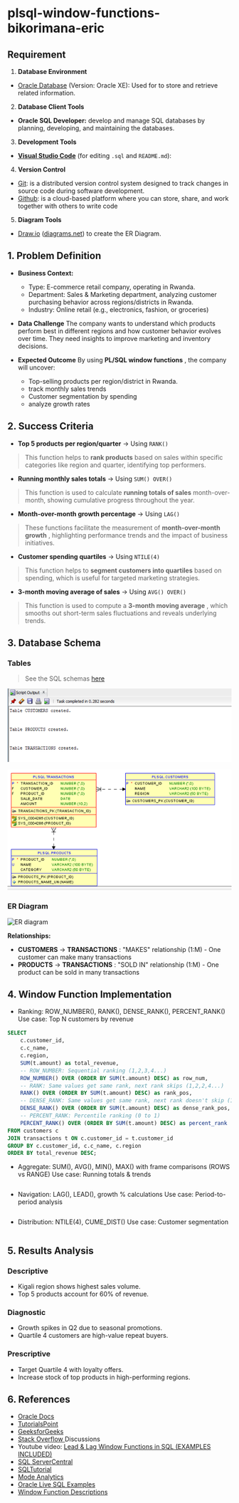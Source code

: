 # plsql-window-functions-bikorimana-eric

## Requirement

1. **Database Environment**

* [Oracle Database](https://www.oracle.com/database/) (Version: Oracle XE): Used for to store and retrieve related information.

2. **Database Client Tools**

* **Oracle SQL Developer:** develop and manage SQL databases by planning, developing, and maintaining the databases.

3. **Development Tools**

* **[Visual Studio Code](https://code.visualstudio.com/download)** (for editing `.sql` and `README.md`):

4. **Version Control**

* [Git](https://git-scm.com/): is a distributed version control system designed to track changes in source code during software development.
* [Github](https://github.com/): is a cloud-based platform where you can store, share, and work together with others to write code

5. **Diagram Tools**

* [Draw.io](http://Draw.io) ([diagrams.net](http://diagrams.net)) to create the ER Diagram.


## 1. Problem Definition

* **Business Context:**
  * Type: E-commerce retail company, operating in Rwanda.
  * Department: Sales &  Marketing department, analyzing customer purchasing behavior    across regions/districts in Rwanda.
  * Industry: Online retail (e.g., electronics, fashion, or groceries)
    
* **Data Challenge**
  The company wants to understand which products perform best in different regions and how customer behavior evolves over time. They need insights to improve marketing and inventory decisions.
  
* **Expected Outcome**
  By using  **PL/SQL window functions** , the company will uncover:
  * Top-selling products per region/district in Rwanda.
  * track monthly sales trends
  * Customer segmentation by spending
  * analyze growth rates

## 2. Success Criteria

* **Top 5 products per region/quarter** → Using `RANK()`

> This function helps to **rank products** based on sales within specific categories like region and quarter, identifying top performers.

* **Running monthly sales totals** → Using `SUM() OVER()`

> This function is used to calculate **running totals of sales** month-over-month, showing cumulative progress throughout the year.

* **Month-over-month growth percentage** → Using `LAG()`

> These functions facilitate the measurement of  **month-over-month growth** , highlighting performance trends and the impact of business initiatives.

* **Customer spending quartiles** → Using `NTILE(4)`

> This function helps to **segment customers into quartiles** based on spending, which is useful for targeted marketing strategies.

* **3-month moving average of sales** → Using `AVG() OVER()`

> This function is used to compute a  **3-month moving average** , which smooths out short-term sales fluctuations and reveals underlying trends.

## 3. Database Schema

### Tables
> See the SQL schemas [here](sql/01_sql_schema.sql)



![Tables created in Oracle SQL Developer](screenshots/01_Table_created.png)

![Relationships between tables](screenshots/02_tables_relationship..png)


<!-- ```sql
-- Query for create Customers
CREATE TABLE customers (
  customer_id INT PRIMARY KEY,
  name VARCHAR(100),
  region VARCHAR(50)
);

-- Products
CREATE TABLE products (
  product_id INT PRIMARY KEY,
  name VARCHAR(100) UNIQUE,
  category VARCHAR(50)
);

-- Transactions
CREATE TABLE transactions (
  transaction_id INT PRIMARY KEY,
  customer_id INT,
  product_id INT,
  sale_date DATE,
  amount DECIMAL(10,2),
  FOREIGN KEY (customer_id) REFERENCES customers(customer_id),
  FOREIGN KEY (product_id) REFERENCES products(product_id)
);

-- Insert sample data for Customer table
INSERT INTO customers (customer_id, name, region) VALUES
(1, 'Mugisha Fabrice', 'Nyamagabe'),
(2, 'Ntwali Kevin', 'Kigali'),
(3, 'Uwineza Claire', 'Rulindo'),
(4, 'Shema David', 'Kamonyi'),
(5, 'Abijuru Eva', 'Kigali'),
(6, 'Ngenzi Fabian', 'Huye'),
(7, 'Agatesi Sheilla', 'Muhanga'),
(8, 'Ishimwe Henry', 'Rubavu'),
(9, 'Bikorimana Eric', 'Kigali');

-- Insert sample data for Product
INSERT INTO products (product_id, name, category) VALUES
(101, 'Sun Flower Cooking Oil', 'Home & Kitchen'),
(102, 'Beans', 'Food'),
(103, 'Soap', 'Beauty & Personal Care'),
(104, 'Sugar', 'Home & Kitchen'),
(105, 'COLGATE herbal Toothpaste', 'Beauty & Personal Care'),
(106, 'Masaka farm mayonnaise lemon', 'Home & Kitchen'),
(107, 'Rice', 'Food');

-- Insert sample data for Transactions
INSERT INTO "TRANSACTIONS" VALUES ('1001', '1', '102', TO_DATE('2025-08-02', 'YYYY-MM-DD', '4000');
INSERT INTO "TRANSACTIONS" VALUES ('1002', '2', '107', TO_DATE('2025-08-02', 'YYYY-MM-DD'), '4500');
INSERT INTO "TRANSACTIONS" VALUES ('1003', '3', '103', TO_DATE('2025-08-03', 'YYYY-MM-DD'), '1500');
INSERT INTO "TRANSACTIONS" VALUES ('1004', '4', '104', TO_DATE('2025-08-04', 'YYYY-MM-DD'), '2500');
INSERT INTO "TRANSACTIONS" VALUES ('1005', '5', '105', TO_DATE('2025-08-05', 'YYYY-MM-DD'), '3000');
INSERT INTO "TRANSACTIONS" VALUES ('1006', '6', '106', TO_DATE('2025-08-06', 'YYYY-MM-DD'), '4500');
INSERT INTO "TRANSACTIONS" VALUES ('1007', '7', '101', TO_DATE('2025-08-06', 'YYYY-MM-DD', '5200');
INSERT INTO "TRANSACTIONS" VALUES ('1008', '8', '102', TO_DATE('2025-08-07', 'YYYY-MM-DD'), '3100');
INSERT INTO "TRANSACTIONS" VALUES ('1009', '9', '105', TO_DATE('2025-08-08', 'YYYY-MM-DD'), '3000');
INSERT INTO "TRANSACTIONS" VALUES ('1010', '2', '104', TO_DATE('2025-08-09', 'YYYY-MM-DD'), '5000');
INSERT INTO "TRANSACTIONS" VALUES ('1011', '3', '105', TO_DATE('2025-08-09', 'YYYY-MM-DD'), '3000');
INSERT INTO "TRANSACTIONS" VALUES ('1012', '1', '106', TO_DATE('2025-08-10', 'YYYY-MM-DD'), '4500');
INSERT INTO "TRANSACTIONS" VALUES ('1013', '4', '103', TO_DATE('2025-08-11', 'YYYY-MM-DD'), '3000');
INSERT INTO "TRANSACTIONS" VALUES ('1014', '6', '107', TO_DATE('2025-08-12', 'YYYY-MM-DD'), '4500');
INSERT INTO "TRANSACTIONS" VALUES ('1015', '8', '107', TO_DATE('2025-08-12', 'YYYY-MM-DD'), '9000');
INSERT INTO "TRANSACTIONS" VALUES ('1016', '9', '106', TO_DATE('2025-08-13', 'YYYY-MM-DD'), '4500');
INSERT INTO "TRANSACTIONS" VALUES ('1017', '7', '101', TO_DATE('2025-08-14', 'YYYY-MM-DD'), '5200');
INSERT INTO "TRANSACTIONS" VALUES ('1018', '1', '104', TO_DATE('2025-08-15', 'YYYY-MM-DD'), '2500');
INSERT INTO "TRANSACTIONS" VALUES ('1019', '2', '105', TO_DATE('2025-08-16', 'YYYY-MM-DD'), '3000');
INSERT INTO "TRANSACTIONS" VALUES ('1020', '4', '103', TO_DATE('2025-08-17', 'YYYY-MM-DD'), '1500');
INSERT INTO "TRANSACTIONS" VALUES ('1021', '3', '106', TO_DATE('2025-08-17', 'YYYY-MM-DD'), '4500');
INSERT INTO "TRANSACTIONS" VALUES ('1022', '5', '102', TO_DATE('2025-08-18', 'YYYY-MM-DD'), '4000');
INSERT INTO "TRANSACTIONS" VALUES ('1023', '5', '106', TO_DATE('2025-08-18', 'YYYY-MM-DD'), '9000');
INSERT INTO "TRANSACTIONS" VALUES ('1024', '6', '106', TO_DATE('2025-08-19', 'YYYY-MM-DD'), '4500');



``` -->

### ER Diagram

![ER diagram](screenshots/ER_Diagram.png)



**Relationships:**

* **CUSTOMERS** →  **TRANSACTIONS** : "MAKES" relationship (1:M) - One customer can make many transactions
* **PRODUCTS** →  **TRANSACTIONS** : "SOLD IN" relationship (1:M) - One product can be sold in many transactions

## 4. Window Function Implementation

* Ranking: ROW_NUMBER(), RANK(), DENSE_RANK(), PERCENT_RANK() Use case: Top N customers by revenue

```sql
SELECT 
    c.customer_id,
    c.c_name,
    c.region,
    SUM(t.amount) as total_revenue,
    -- ROW_NUMBER: Sequential ranking (1,2,3,4...)
    ROW_NUMBER() OVER (ORDER BY SUM(t.amount) DESC) as row_num,
    -- RANK: Same values get same rank, next rank skips (1,2,2,4...)
    RANK() OVER (ORDER BY SUM(t.amount) DESC) as rank_pos,
    -- DENSE_RANK: Same values get same rank, next rank doesn't skip (1,2,2,3...)
    DENSE_RANK() OVER (ORDER BY SUM(t.amount) DESC) as dense_rank_pos,
    -- PERCENT_RANK: Percentile ranking (0 to 1)
    PERCENT_RANK() OVER (ORDER BY SUM(t.amount) DESC) as percent_rank
FROM customers c
JOIN transactions t ON c.customer_id = t.customer_id
GROUP BY c.customer_id, c.c_name, c.region
ORDER BY total_revenue DESC;
```

* Aggregate: SUM(), AVG(), MIN(), MAX() with frame comparisons (ROWS vs RANGE) Use case: Running totals & trends

```sql

```

* Navigation: LAG(), LEAD(), growth % calculations Use case: Period-to-period analysis

```sql

```

* Distribution: NTILE(4), CUME_DIST() Use case: Customer segmentation

```sql

```

## 5. Results Analysis

### Descriptive

* Kigali region shows highest sales volume.
* Top 5 products account for 60% of revenue.

### Diagnostic

* Growth spikes in Q2 due to seasonal promotions.
* Quartile 4 customers are high-value repeat buyers.

### Prescriptive

* Target Quartile 4 with loyalty offers.
* Increase stock of top products in high-performing regions.

## 6. References



* [Oracle Docs](https://docs.oracle.com/en/database/oracle/oracle-database/index.html)
* [TutorialsPoint](https://www.tutorialspoint.com/apache_tajo/apache_tajo_aggregate_and_window_functions.htm)
* [GeeksforGeeks](https://www.geeksforgeeks.org/sql/window-functions-in-sql/)
* [Stack Overflow ](https://stackoverflow.com/)Discussions
* Youtube video: [Lead &amp; Lag Window Functions in SQL (EXAMPLES INCLUDED)](https://www.youtube.com/watch?v=nHEEyX_yDvo)
* [SQL ServerCentral](https://www.sqlservercentral.com/articles/window-function-basics-partition-by)
* [SQLTutorial](https://www.sqltutorial.org/sql-window-functions/)
* [Mode Analytics](https://mode.com/sql-tutorial/sql-window-functions)
* [Oracle Live SQL Examples](https://livesql.oracle.com/ords/livesql/file/tutorial_D39T3OXOCOQ3WK9EWZ5JTJA.html)
* [Window Function Descriptions](https://dev.mysql.com/doc/refman/8.4/en/window-function-descriptions.html)



